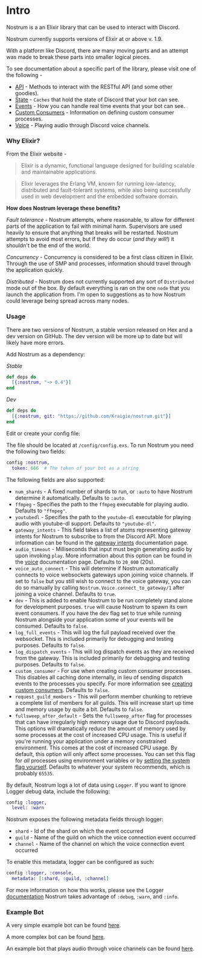 # Intro
Nostrum is a an Elixir library that can be used to interact with Discord.

Nostrum currently supports versions of Elixir at or above v. 1.9.

With a platform like Discord, there are many moving parts and an attempt was made
to break these parts into smaller logical pieces.

To see documentation about a specific part of the library, please visit one of
the following -

 * [API](api.html) - Methods to interact with the RESTful API (and some other goodies).
 * [State](state.html) - `Caches` that hold the state of Discord that your bot can see.
 * [Events](events.html) - How you can handle real time events that your bot can see.
 * [Custom Consumers](consumers.html) - Information on defining custom consumer processes.
 * [Voice](voice.html) - Playing audio through Discord voice channels.

### Why Elixir?
From the Elixir website -
> Elixir is a dynamic, functional language designed for building scalable and
maintainable applications.

> Elixir leverages the Erlang VM, known for running low-latency, distributed and
fault-tolerant systems, while also being successfully used in web development
and the embedded software domain.

**How does Nostrum leverage these benefits?**

*Fault tolerance* - Nostrum attempts, where reasonable, to allow for different
parts of the application to fail with minimal harm. Supervisors are used heavily
to ensure that anything that breaks will be restarted. Nostrum attempts to avoid
most errors, but if they do occur (*and they will!*) it shouldn't be the end of
the world.

*Concurrency* - Concurrency is considered to be a first class citizen in Elixir.
Through the use of SMP and processes, information should travel through the
application quickly.

*Distributed* - Nostrum does not currently supported any sort of `Distributed`
mode out of the box. By default everything is ran on the one `node` that you
launch the application from. I'm open to suggestions as to how Nostrum could
leverage being spread across many nodes.

### Usage
There are two versions of Nostrum, a stable version released on Hex and a dev
version on GitHub. The dev version will be more up to date but will likely
have more errors.

Add Nostrum as a dependency:

 *Stable*
```Elixir
def deps do
  [{:nostrum, "~> 0.4"}]
end
```

 *Dev*
```Elixir
def deps do
  [{:nostrum, git: "https://github.com/Kraigie/nostrum.git"}]
end
```

Edit or create your config file:

The file should be located at `/config/config.exs`. To run Nostrum you need the
following two fields:
```Elixir
config :nostrum,
  token: 666  # The token of your bot as a string
```

The following fields are also supported:

 - `num_shards` - A fixed number of shards to run, or `:auto` to have Nostrum determine it automatically. Defaults to `:auto`.
 - `ffmpeg` - Specifies the path to the `ffmpeg` executable for playing audio. Defaults to `"ffmpeg"`.
 - `youtubedl` - Specifies the path to the `youtube-dl` executable for playing audio with youtube-dl support. Defaults to `"youtube-dl"`.
 - `gateway_intents` - This field takes a list of atoms representing gateway intents for Nostrum to subscribe to from the Discord API. More information can be found in the [gateway intents](gateway-intents.html) documentation page.
 - `audio_timeout` - Milliseconds that input must begin generating audio by upon invoking `play`. More information about this option can be found in the [voice](voice.html) documentation page. Defaults to `20_000` (20s).
 - `voice_auto_connect` - This will determine if Nostrum automatically connects to voice websockets gateways upon joining voice channels. If set to `false` but you still wish to connect to the voice gateway, you can do so manually by calling `Nostrum.Voice.connect_to_gateway/1` after joining a voice channel. Defaults to `true`.
 - `dev` - This is added to enable Nostrum to be run completely stand alone for
 development purposes. `true` will cause Nostrum to spawn its own event consumers.
 If you have the dev flag set to true while running Nostrum alongside your
 application some of your events will be consumed. Defaults to `false`.
 - `log_full_events` - This will log the full payload received over the websocket.
 This is included primarily for debugging and testing purposes. Defaults to `false`.
 - `log_dispatch_events` - This will log dispatch events as they are received from the gateway.
 This is included primarily for debugging and testing purposes. Defaults to `false`. 
 - `custom_consumer` - For use when creating custom consumer processes. This disables
 all caching done internally, in lieu of sending dispatch events to the processes
 you specify. For more information see [creating custom consumers](consumers.html).
 Defaults to `false`.
 - `request_guild_members` - This will perform member chunking to retrieve a complete list of
 members for all guilds. This will increase start up time and memory usage by quite a bit.
 Defaults to `false`.
 - `fullsweep_after_default` - Sets the `fullsweep_after` flag for processes that can have
 irregularly high memory usage due to Discord payloads. This options will dramatically reduce the
 amount of memory used by some processes at the cost of increased CPU usage. This is useful if
 you're running your application under a memory constrained environment. This comes at the cost
 of increased CPU usage. By default, this option will only affect some processes. You can set
 this flag for *all* processes using environment variables or by [setting the system flag yourself](http://erlang.org/doc/man/erlang.html#system_flag-2).
 Defaults to whatever your system recommends, which is probably `65535`.

By default, Nostrum logs a lot of data using `Logger`. If you want to ignore
Logger debug data, include the following:
```Elixir
config :logger,
  level: :warn
```

Nostrum exposes the following metadata fields through logger:
 - `shard` - Id of the shard on which the event occurred
 - `guild` - Name of the guild on which the voice connection event occurred
 - `channel` - Name of the channel on which the voice connection event occurred

To enable this metadata, logger can be configured as such:
```Elixir
config :logger, :console,
  metadata: [:shard, :guild, :channel]
```  

For more information on how this works, please see the Logger
[documentation](https://hexdocs.pm/logger/Logger.html#module-levels)
Nostrum takes advantage of `:debug`, `:warn`, and `:info`.

### Example Bot
A very simple example bot can be found
[here](https://github.com/Kraigie/nostrum/blob/master/examples/event_consumer.ex).

A more complex bot can be found [here](https://github.com/jchristgit/bolt).

An example bot that plays audio through voice channels can be found [here](https://github.com/Kraigie/nostrum/blob/master/examples/audio_player_example.ex).
